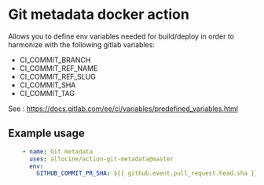# Git metadata docker action

Allows you to define env variables needed for build/deploy in order to harmonize with the following gitlab variables:

- CI_COMMIT_BRANCH
- CI_COMMIT_REF_NAME
- CI_COMMIT_REF_SLUG
- CI_COMMIT_SHA
- CI_COMMIT_TAG

See : https://docs.gitlab.com/ee/ci/variables/predefined_variables.html

## Example usage

```yaml
    - name: Git metadata
      uses: allocine/action-git-metadata@master
      env:
        GITHUB_COMMIT_PR_SHA: ${{ github.event.pull_request.head.sha }}

```
